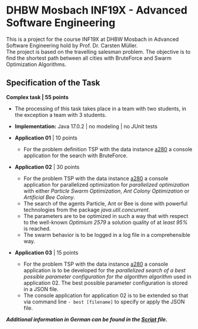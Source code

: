 # DHBW Mosbach INF19X - Advanced Software Engineering

This is a project for the course INF19X at DHBW Mosbach in Advanced Software Engineering hold by Prof. Dr. Carsten Müller.  
The project is based on the travelling salesman problem.
The objective is to find the shortest path between all cities with BruteForce and Swarm Optimization Algorithms.


## Specification of the Task

**Complex task | 55 points**

- The processing of this task takes place in a team with two students, in the exception a team with 3 students.

- **Implementation:** Java 17.0.2 | no modeling | no JUnit tests

- **Application 01** | 10 points
  - For the problem definition TSP with the data instance [a280](src/resources/a280.tsp) 
  a console application for the search with BruteForce.

- **Application 02** | 30 points
  - For the problem TSP with the data instance [a280](src/resources/a280.tsp) a console application for parallelized optimization
  for *parallelized optimization* with either *Particle Swarm Optimization*,
  *Ant Colony Optimization* or *Artificial Bee Colony*.
  - The search of the agents Particle, Ant or Bee is done with powerful technologies
  from the package *java.util.concurrent*.
  - The parameters are to be optimized in such a way that with respect to the well-known
  *Optimium 2579* a solution quality of at *least 95%* is reached.
  - The swarm behavior is to be logged in a log file in a comprehensible way.
  
- **Application 03** | 15 points
  - For the problem TSP with the data instance [a280](src/resources/a280.tsp) a console application is to be developed
  for the *parallelized search of a best possible parameter configuration for the algorithm
  algorithm* used in application 02. The best possible parameter configuration is stored in a JSON file.
  - The console application for application 02 is to be extended so that via command line
  `- best [filename]` to specify or apply the JSON file.

***Additional information in German can be found in the [Script](script.pdf) file.***
